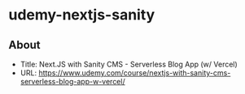# udemy-nextjs-sanity

## About

* Title: Next.JS with Sanity CMS - Serverless Blog App (w/ Vercel)
* URL: https://www.udemy.com/course/nextjs-with-sanity-cms-serverless-blog-app-w-vercel/
